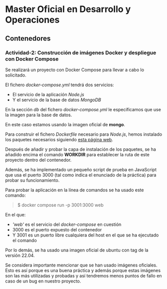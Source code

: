 # Master Oficial en Desarrollo y Operaciones

## Contenedores

### Actividad-2: Construcción de imágenes Docker y despliegue con Docker Compose

Se realizará un proyecto con Docker Compose para llevar a cabo lo solicitado.

El fichero _docker-compose.yml_ tendrá dos servicios:

- El servicio de la aplicación _Node.js_
- Y el servicio de la base de datos _MongoDB_

En la sección _db_ del fichero _docker-compose.yml_ le especificamos que use la imagen para la base de datos. 

En este caso estamos usando la imagen oficial de **mongo**.

Para construir el fichero _Dockerfile_ necesario para _Node.js_, hemos instalado los paquetes necesarios 
siguiendo [esta página web](https://linuxize.com/post/how-to-install-node-js-on-ubuntu-20-04/).

Después de añadir y probar la capa de instalación de los paquetes, se ha añadido encima el comando
**WORKDIR** para establecer la ruta de este proyecto dentro del contenedor.

Además, se ha implementado un pequeño script de prueba en JavaScript que usa
el puerto 3000 (tal como indica el enunciado de la práctica) para probar su funcionamiento.

Para probar la aplicación en la línea de comandos se ha usado este comando:

> $ docker compose run -p 3001:3000 web

En el que:
- _'web'_ es el servicio del _docker-compose_ en cuestión
- 3000 es el puerto expuesto del contenedor
- Y 3001 es un puerto libre cualquiera del host en el que se ha ejecutado el comando


Por lo demás, se ha usado una imagen oficial de ubuntu con tag de la versión 22.04.

Se considera importante mencionar que se han usado imágenes oficiales. Esto es así porque es una buena práctica y además
porque estas imágenes son las más utilizadas y probadas y así tendremos menos puntos de fallo en caso
de un bug en nuestro proyecto.

